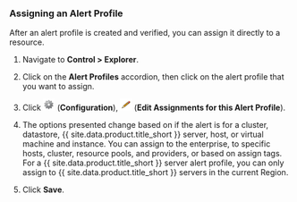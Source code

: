 ### Assigning an Alert Profile

After an alert profile is created and verified, you can assign it
directly to a resource.

1.  Navigate to **Control > Explorer**.

2.  Click on the **Alert Profiles** accordion, then click on the alert
    profile that you want to assign.

3.  Click ![1847](../images/1847.png) (**Configuration**),
    ![1851](../images/1851.png) (**Edit Assignments for this Alert
    Profile**).

4.  The options presented change based on if the alert is for a cluster,
    datastore, {{ site.data.product.title_short }} server, host, or virtual machine and
    instance. You can assign to the enterprise, to specific hosts,
    cluster, resource pools, and providers, or based on assign tags. For
    a {{ site.data.product.title_short }} server alert profile, you can only assign to
    {{ site.data.product.title_short }} servers in the current Region.

5.  Click **Save**.

